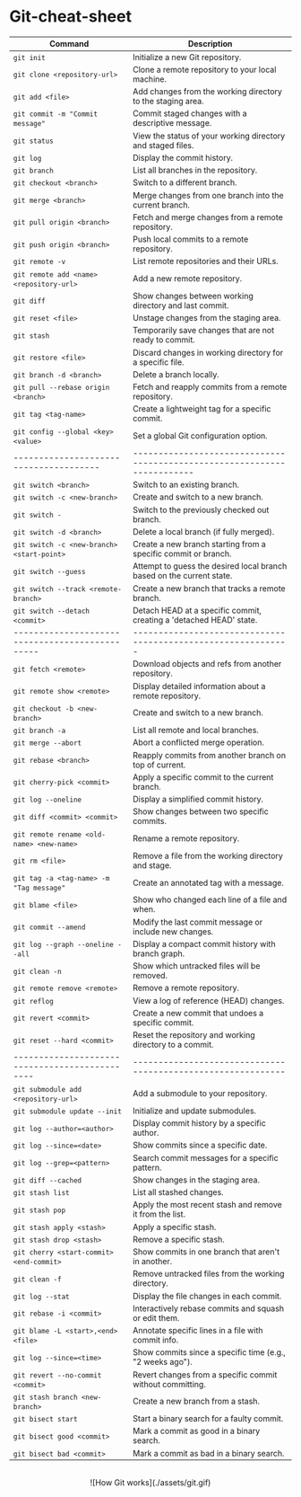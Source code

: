 # Git-cheat-sheet

| Command                                  | Description                                                   |
|------------------------------------------|---------------------------------------------------------------|
| `git init`                               | Initialize a new Git repository.                              |
| `git clone <repository-url>`             | Clone a remote repository to your local machine.             |
| `git add <file>`                         | Add changes from the working directory to the staging area.  |
| `git commit -m "Commit message"`         | Commit staged changes with a descriptive message.           |
| `git status`                             | View the status of your working directory and staged files. |
| `git log`                                | Display the commit history.                                  |
| `git branch`                             | List all branches in the repository.                         |
| `git checkout <branch>`                  | Switch to a different branch.                                |
| `git merge <branch>`                     | Merge changes from one branch into the current branch.      |
| `git pull origin <branch>`               | Fetch and merge changes from a remote repository.           |
| `git push origin <branch>`               | Push local commits to a remote repository.                   |
| `git remote -v`                          | List remote repositories and their URLs.                    |
| `git remote add <name> <repository-url>` | Add a new remote repository.                                 |
| `git diff`                               | Show changes between working directory and last commit.     |
| `git reset <file>`                       | Unstage changes from the staging area.                      |
| `git stash`                              | Temporarily save changes that are not ready to commit.      |
| `git restore <file>`                     | Discard changes in working directory for a specific file.   |
| `git branch -d <branch>`                 | Delete a branch locally.                                    |
| `git pull --rebase origin <branch>`      | Fetch and reapply commits from a remote repository.         |
| `git tag <tag-name>`                     | Create a lightweight tag for a specific commit.             |
| `git config --global <key> <value>`      | Set a global Git configuration option.                      |
|--------------------------------------|------------------------------------------------------------------------|
| `git switch <branch>`                | Switch to an existing branch.                                          |
| `git switch -c <new-branch>`         | Create and switch to a new branch.                                     |
| `git switch -`                       | Switch to the previously checked out branch.                          |
| `git switch -d <branch>`             | Delete a local branch (if fully merged).                               |
| `git switch -c <new-branch> <start-point>` | Create a new branch starting from a specific commit or branch.     |
| `git switch --guess`                 | Attempt to guess the desired local branch based on the current state. |
| `git switch --track <remote-branch>` | Create a new branch that tracks a remote branch.                      |
| `git switch --detach <commit>`       | Detach HEAD at a specific commit, creating a 'detached HEAD' state.   |
|-----------------------------------------------|-------------------------------------------------------------|
| `git fetch <remote>`                          | Download objects and refs from another repository.         |
| `git remote show <remote>`                    | Display detailed information about a remote repository.    |
| `git checkout -b <new-branch>`                | Create and switch to a new branch.                         |
| `git branch -a`                              | List all remote and local branches.                       |
| `git merge --abort`                          | Abort a conflicted merge operation.                       |
| `git rebase <branch>`                        | Reapply commits from another branch on top of current.    |
| `git cherry-pick <commit>`                   | Apply a specific commit to the current branch.            |
| `git log --oneline`                          | Display a simplified commit history.                     |
| `git diff <commit> <commit>`                 | Show changes between two specific commits.                |
| `git remote rename <old-name> <new-name>`    | Rename a remote repository.                               |
| `git rm <file>`                              | Remove a file from the working directory and stage.       |
| `git tag -a <tag-name> -m "Tag message"`     | Create an annotated tag with a message.                  |
| `git blame <file>`                           | Show who changed each line of a file and when.            |
| `git commit --amend`                        | Modify the last commit message or include new changes.   |
| `git log --graph --oneline --all`            | Display a compact commit history with branch graph.      |
| `git clean -n`                               | Show which untracked files will be removed.               |
| `git remote remove <remote>`                 | Remove a remote repository.                              |
| `git reflog`                                | View a log of reference (HEAD) changes.                 |
| `git revert <commit>`                       | Create a new commit that undoes a specific commit.       |
| `git reset --hard <commit>`                  | Reset the repository and working directory to a commit.  |
|----------------------------------------------|------------------------------------------------------------|
| `git submodule add <repository-url>`         | Add a submodule to your repository.                       |
| `git submodule update --init`                | Initialize and update submodules.                         |
| `git log --author=<author>`                  | Display commit history by a specific author.              |
| `git log --since=<date>`                     | Show commits since a specific date.                      |
| `git log --grep=<pattern>`                   | Search commit messages for a specific pattern.           |
| `git diff --cached`                         | Show changes in the staging area.                        |
| `git stash list`                            | List all stashed changes.                                |
| `git stash pop`                             | Apply the most recent stash and remove it from the list. |
| `git stash apply <stash>`                   | Apply a specific stash.                                 |
| `git stash drop <stash>`                    | Remove a specific stash.                                |
| `git cherry <start-commit> <end-commit>`     | Show commits in one branch that aren't in another.      |
| `git clean -f`                              | Remove untracked files from the working directory.      |
| `git log --stat`                            | Display the file changes in each commit.                |
| `git rebase -i <commit>`                    | Interactively rebase commits and squash or edit them.   |
| `git blame -L <start>,<end> <file>`          | Annotate specific lines in a file with commit info.     |
| `git log --since=<time>`                    | Show commits since a specific time (e.g., "2 weeks ago"). |
| `git revert --no-commit <commit>`           | Revert changes from a specific commit without committing. |
| `git stash branch <new-branch>`             | Create a new branch from a stash.                      |
| `git bisect start`                          | Start a binary search for a faulty commit.              |
| `git bisect good <commit>`                  | Mark a commit as good in a binary search.              |
| `git bisect bad <commit>`                   | Mark a commit as bad in a binary search.               |

<br>
<div style="text-align: center;">
![How Git works](./assets/git.gif)
</div>
